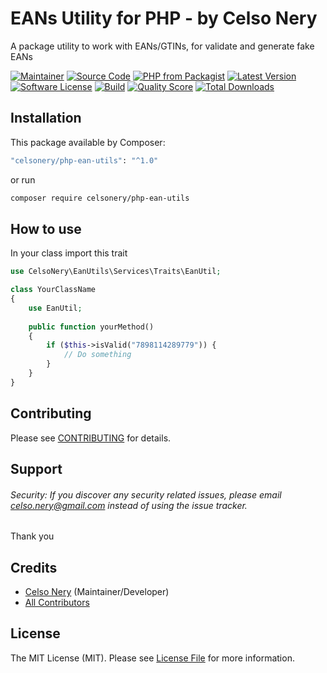 # EANs Utility for PHP - by Celso Nery
A package utility to work with EANs/GTINs, for validate and generate fake EANs

[![Maintainer](http://img.shields.io/badge/maintainer-@celsonery-blue.svg?style=flat-square)](https://twitter.com/celsonery)
[![Source Code](http://img.shields.io/badge/source-celsonery/php-ean-utils-blue.svg?style=flat-square)](https://github.com/celsonery/php-ean-utils)
[![PHP from Packagist](https://img.shields.io/packagist/php-v/celsonery/php-ean-utils.svg?style=flat-square)](https://packagist.org/packages/celsonery/php-ean-utils)
[![Latest Version](https://img.shields.io/github/release/celsonery/php-ean-utils.svg?style=flat-square)](https://github.com/celsonery/php-ean-utils/releases)
[![Software License](https://img.shields.io/badge/license-MIT-brightgreen.svg?style=flat-square)](LICENSE)
[![Build](https://img.shields.io/scrutinizer/build/g/celsonery/php-ean-utils.svg?style=flat-square)](https://scrutinizer-ci.com/g/celsonery/php-ean-utils)
[![Quality Score](https://img.shields.io/scrutinizer/g/celsonery/php-ean-utils.svg?style=flat-square)](https://scrutinizer-ci.com/g/celsonery/php-ean-utils)
[![Total Downloads](https://img.shields.io/packagist/dt/celsonery/php-ean-utils.svg?style=flat-square)](https://packagist.org/packages/ccelsonery/php-ean-utils)

## Installation

This package available by Composer:

```bash
"celsonery/php-ean-utils": "^1.0"
```

or run

```bash
composer require celsonery/php-ean-utils
```

## How to use

In your class import this trait
```php
use CelsoNery\EanUtils\Services\Traits\EanUtil;

class YourClassName
{
    use EanUtil;
    
    public function yourMethod()
    {
        if ($this->isValid("7898114289779")) {
            // Do something
        }
    }
}
```


## Contributing

Please see [CONTRIBUTING](CONTRIBUTING.md) for details.

## Support

###### Security: If you discover any security related issues, please email celso.nery@gmail.com instead of using the issue tracker.

Thank you

## Credits

- [Celso Nery](https://github.com/celsonery) (Maintainer/Developer)
- [All Contributors](https://github.com/celsonery/php-ean-utils/contributors)

## License

The MIT License (MIT). Please see [License File](LICENSE) for more information.
